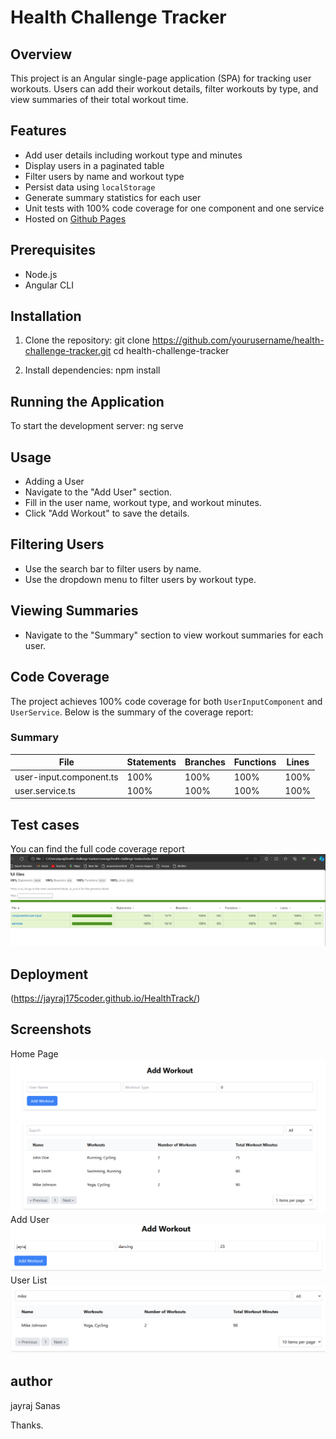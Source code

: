 # Health Challenge Tracker

## Overview
This project is an Angular single-page application (SPA) for tracking user workouts. Users can add their workout details, filter workouts by type, and view summaries of their total workout time.

## Features
- Add user details including workout type and minutes
- Display users in a paginated table
- Filter users by name and workout type
- Persist data using `localStorage`
- Generate summary statistics for each user
- Unit tests with 100% code coverage for one component and one service
- Hosted on [Github Pages](https://jayraj175coder.github.io/HealthTrack/)

## Prerequisites
- Node.js
- Angular CLI

## Installation
1. Clone the repository:
    git clone https://github.com/yourusername/health-challenge-tracker.git
    cd health-challenge-tracker
   
2. Install dependencies:
    npm install
  

## Running the Application
To start the development server:
  ng serve

## Usage
- Adding a User
- Navigate to the "Add User" section.
- Fill in the user name, workout type, and workout minutes.
- Click "Add Workout" to save the details.
## Filtering Users
- Use the search bar to filter users by name.
- Use the dropdown menu to filter users by workout type.
## Viewing Summaries
- Navigate to the "Summary" section to view workout summaries for each user.

 ## Code Coverage

The project achieves 100% code coverage for both `UserInputComponent` and `UserService`. Below is the summary of the coverage report:

### Summary

| File                      | Statements | Branches | Functions | Lines |
|---------------------------|------------|----------|-----------|-------|
| user-input.component.ts   | 100%       | 100%     | 100%      | 100%  |
| user.service.ts           | 100%       | 100%     | 100%      | 100%  |
 

## Test cases
You can find the full code coverage report 
![Alt text](image-3.png)

## Deployment
  (https://jayraj175coder.github.io/HealthTrack/)

## Screenshots
Home Page
![Alt text](image.png)
Add User
![Alt text](image-1.png)
User List
![Alt text](image-2.png)



## author
jayraj Sanas

Thanks.